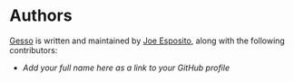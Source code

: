 Authors
=======

[Gesso][] is written and maintained by [Joe Esposito][joeyespo],
along with the following contributors:

- *Add your full name here as a link to your GitHub profile*


[gesso]: README.md
[joeyespo]: http://github.com/joeyespo
